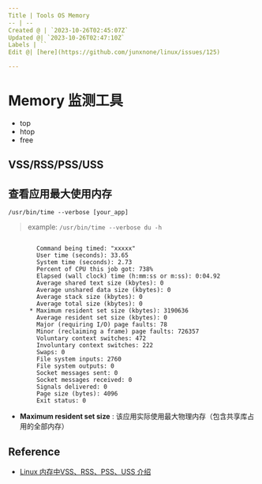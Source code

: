 ```yaml
---
Title | Tools OS Memory
-- | --
Created @ | `2023-10-26T02:45:07Z`
Updated @| `2023-10-26T02:47:10Z`
Labels | ``
Edit @| [here](https://github.com/junxnone/linux/issues/125)

---
```

# Memory 监测工具
- top
- htop
- free

## VSS/RSS/PSS/USS



## 查看应用最大使用内存


```
/usr/bin/time --verbose [your_app]
```
> example: `/usr/bin/time --verbose du -h`

```

        Command being timed: "xxxxx"
        User time (seconds): 33.65
        System time (seconds): 2.73
        Percent of CPU this job got: 738%
        Elapsed (wall clock) time (h:mm:ss or m:ss): 0:04.92
        Average shared text size (kbytes): 0
        Average unshared data size (kbytes): 0
        Average stack size (kbytes): 0
        Average total size (kbytes): 0
      * Maximum resident set size (kbytes): 3190636
        Average resident set size (kbytes): 0
        Major (requiring I/O) page faults: 78
        Minor (reclaiming a frame) page faults: 726357
        Voluntary context switches: 472
        Involuntary context switches: 222
        Swaps: 0
        File system inputs: 2760
        File system outputs: 0
        Socket messages sent: 0
        Socket messages received: 0
        Signals delivered: 0
        Page size (bytes): 4096
        Exit status: 0
```

- **Maximum resident set size** : 该应用实际使用最大物理内存（包含共享库占用的全部内存）


## Reference
- [Linux 内存中VSS、RSS、PSS、USS 介绍](https://segmentfault.com/a/1190000040077427)
